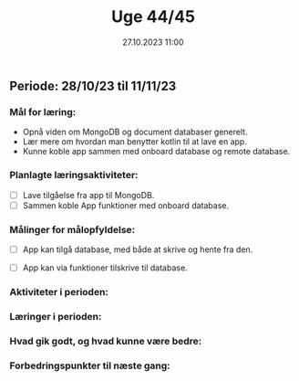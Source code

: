 ﻿---
title: Uge 44/45
date: 27.10.2023 11:00
categories: [Projekt]
tags: [læringsplan]
---
## Periode: 28/10/23 til 11/11/23

### Mål for læring:
- Opnå viden om MongoDB og document databaser generelt.
- Lær mere om hvordan man benytter kotlin til at lave en app.
- Kunne koble app sammen med onboard database og remote database.

### Planlagte læringsaktiviteter:
- [ ] Lave tilgåelse fra app til MongoDB.
- [ ] Sammen koble App funktioner med onboard database.

### Målinger for målopfyldelse:
- [ ] App kan tilgå database, med både at skrive og hente fra den.
- [ ] App kan via funktioner tilskrive til database.


### Aktiviteter i perioden:


### Læringer i perioden:


### Hvad gik godt, og hvad kunne være bedre:


### Forbedringspunkter til næste gang:

